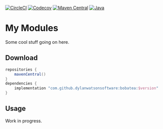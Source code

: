 [![CircleCI](https://img.shields.io/circleci/build/gh/dylanwatsonsoftware/bobatea)](https://app.circleci.com/pipelines/gh/dylanwatsonsoftware/bobatea/)
[![Codecov](https://img.shields.io/codecov/c/gh/dylanwatsonsoftware/bobatea)](https://app.codecov.io/gh/dylanwatsonsoftware/bobatea/)
[![Maven Central](https://img.shields.io/maven-central/v/com.dylanwatsonsoftware/bobatea)](https://repo1.maven.org/maven2/com/dylanwatsonsoftware/bobatea/)
[![Java](https://img.shields.io/badge/java-8+-informational)](https://docs.oracle.com/javase/8/)

# My Modules

Some cool stuff going on here.

## Download

```gradle
repositories {
    mavenCentral()
}
dependencies {
    implementation "com.github.dylanwatsonsoftware:bobatea:$version"
}
```

## Usage

Work in progress.
